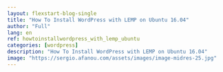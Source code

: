 ```yaml
---
layout: flexstart-blog-single
title: "How To Install WordPress with LEMP on Ubuntu 16.04"
author: "Full"
lang: en
ref: howtoinstallwordpress_with_lemp_ubuntu
categories: [wordpress]
description: "How To Install WordPress with LEMP on Ubuntu 16.04"
image: "https://sergio.afanou.com/assets/images/image-midres-25.jpg"
---
```

